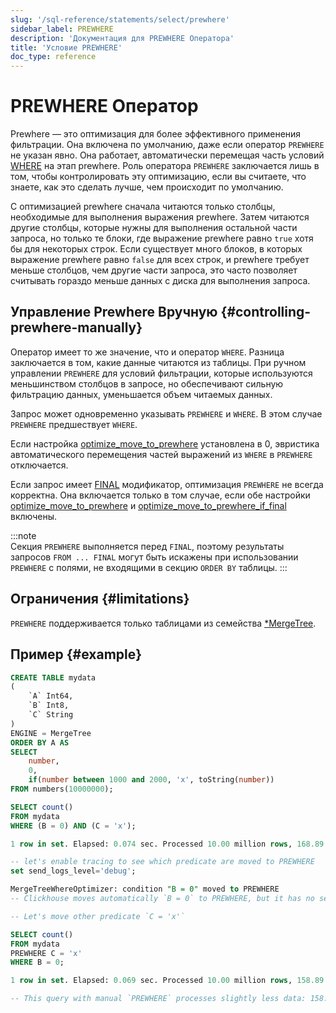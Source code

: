 ```yaml
---
slug: '/sql-reference/statements/select/prewhere'
sidebar_label: PREWHERE
description: 'Документация для PREWHERE Оператора'
title: 'Условие PREWHERE'
doc_type: reference
---
```

# PREWHERE Оператор

Prewhere — это оптимизация для более эффективного применения фильтрации. Она включена по умолчанию, даже если оператор `PREWHERE` не указан явно. Она работает, автоматически перемещая часть условий [WHERE](../../../sql-reference/statements/select/where.md) на этап prewhere. Роль оператора `PREWHERE` заключается лишь в том, чтобы контролировать эту оптимизацию, если вы считаете, что знаете, как это сделать лучше, чем происходит по умолчанию.

С оптимизацией prewhere сначала читаются только столбцы, необходимые для выполнения выражения prewhere. Затем читаются другие столбцы, которые нужны для выполнения остальной части запроса, но только те блоки, где выражение prewhere равно `true` хотя бы для некоторых строк. Если существует много блоков, в которых выражение prewhere равно `false` для всех строк, и prewhere требует меньше столбцов, чем другие части запроса, это часто позволяет считывать гораздо меньше данных с диска для выполнения запроса.

## Управление Prewhere Вручную {#controlling-prewhere-manually}

Оператор имеет то же значение, что и оператор `WHERE`. Разница заключается в том, какие данные читаются из таблицы. При ручном управлении `PREWHERE` для условий фильтрации, которые используются меньшинством столбцов в запросе, но обеспечивают сильную фильтрацию данных, уменьшается объем читаемых данных.

Запрос может одновременно указывать `PREWHERE` и `WHERE`. В этом случае `PREWHERE` предшествует `WHERE`.

Если настройка [optimize_move_to_prewhere](../../../operations/settings/settings.md#optimize_move_to_prewhere) установлена в 0, эвристика автоматического перемещения частей выражений из `WHERE` в `PREWHERE` отключается.

Если запрос имеет [FINAL](/sql-reference/statements/select/from#final-modifier) модификатор, оптимизация `PREWHERE` не всегда корректна. Она включается только в том случае, если обе настройки [optimize_move_to_prewhere](../../../operations/settings/settings.md#optimize_move_to_prewhere) и [optimize_move_to_prewhere_if_final](../../../operations/settings/settings.md#optimize_move_to_prewhere_if_final) включены.

:::note    
Секция `PREWHERE` выполняется перед `FINAL`, поэтому результаты запросов `FROM ... FINAL` могут быть искажены при использовании `PREWHERE` с полями, не входящими в секцию `ORDER BY` таблицы.
:::

## Ограничения {#limitations}

`PREWHERE` поддерживается только таблицами из семейства [*MergeTree](../../../engines/table-engines/mergetree-family/index.md).

## Пример {#example}

```sql
CREATE TABLE mydata
(
    `A` Int64,
    `B` Int8,
    `C` String
)
ENGINE = MergeTree
ORDER BY A AS
SELECT
    number,
    0,
    if(number between 1000 and 2000, 'x', toString(number))
FROM numbers(10000000);

SELECT count()
FROM mydata
WHERE (B = 0) AND (C = 'x');

1 row in set. Elapsed: 0.074 sec. Processed 10.00 million rows, 168.89 MB (134.98 million rows/s., 2.28 GB/s.)

-- let's enable tracing to see which predicate are moved to PREWHERE
set send_logs_level='debug';

MergeTreeWhereOptimizer: condition "B = 0" moved to PREWHERE  
-- Clickhouse moves automatically `B = 0` to PREWHERE, but it has no sense because B is always 0.

-- Let's move other predicate `C = 'x'` 

SELECT count()
FROM mydata
PREWHERE C = 'x'
WHERE B = 0;

1 row in set. Elapsed: 0.069 sec. Processed 10.00 million rows, 158.89 MB (144.90 million rows/s., 2.30 GB/s.)

-- This query with manual `PREWHERE` processes slightly less data: 158.89 MB VS 168.89 MB
```